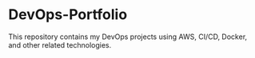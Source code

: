 # DevOps-Portfolio
This repository contains my DevOps projects using AWS, CI/CD, Docker, and other related technologies.
